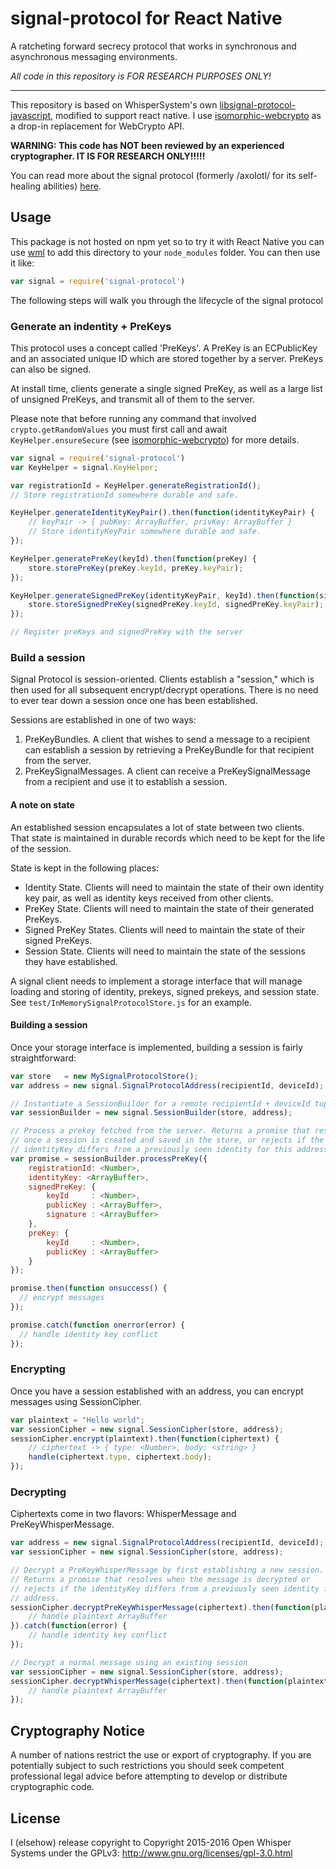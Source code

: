 # signal-protocol for React Native

A ratcheting forward secrecy protocol that works in synchronous and
asynchronous messaging environments.


*All code in this repository is FOR RESEARCH PURPOSES ONLY!*

---

This repository is based on WhisperSystem's own [libsignal-protocol-javascript](https://github.com/signalapp/libsignal-protocol-javascript), modified to support react native. I use [isomorphic-webcrypto](https://github.com/kevlened/isomorphic-webcrypto) as a drop-in replacement for WebCrypto API.

**WARNING: This code has NOT been reviewed by an experienced cryptographer. IT IS FOR RESEARCH ONLY!!!!!**

You can read more about the signal protocol 
(formerly /axolotl/ for its self-healing abilities)
[here](https://whispersystems.org/blog/advanced-ratcheting/).

## Usage

This package is not hosted on npm yet so to try it with React Native you can use [wml](https://github.com/wix/wml) to add this directory to your `node_modules` folder. You can then use it like:

```js
var signal = require('signal-protocol')
```

The following steps will walk you through the lifecycle of the signal protocol

### Generate an indentity + PreKeys

This protocol uses a concept called 'PreKeys'. A PreKey is an ECPublicKey and
an associated unique ID which are stored together by a server. PreKeys can also
be signed.

At install time, clients generate a single signed PreKey, as well as a large
list of unsigned PreKeys, and transmit all of them to the server.

Please note that before running any command that involved `crypto.getRandomValues` you must first call and await `KeyHelper.ensureSecure` (see [isomorphic-webcrypto](https://github.com/kevlened/isomorphic-webcrypto)) for more details.

```js
var signal = require('signal-protocol')
var KeyHelper = signal.KeyHelper;

var registrationId = KeyHelper.generateRegistrationId();
// Store registrationId somewhere durable and safe.

KeyHelper.generateIdentityKeyPair().then(function(identityKeyPair) {
    // keyPair -> { pubKey: ArrayBuffer, privKey: ArrayBuffer }
    // Store identityKeyPair somewhere durable and safe.
});

KeyHelper.generatePreKey(keyId).then(function(preKey) {
    store.storePreKey(preKey.keyId, preKey.keyPair);
});

KeyHelper.generateSignedPreKey(identityKeyPair, keyId).then(function(signedPreKey) {
    store.storeSignedPreKey(signedPreKey.keyId, signedPreKey.keyPair);
});

// Register preKeys and signedPreKey with the server
```

### Build a session

Signal Protocol is session-oriented. Clients establish a "session," which is
then used for all subsequent encrypt/decrypt operations. There is no need to
ever tear down a session once one has been established.

Sessions are established in one of two ways:

1. PreKeyBundles. A client that wishes to send a message to a recipient can
   establish a session by retrieving a PreKeyBundle for that recipient from the
   server.
1. PreKeySignalMessages. A client can receive a PreKeySignalMessage from a
   recipient and use it to establish a session.

#### A note on state

An established session encapsulates a lot of state between two clients. That
state is maintained in durable records which need to be kept for the life of
the session.

State is kept in the following places:

* Identity State. Clients will need to maintain the state of their own identity
  key pair, as well as identity keys received from other clients.
* PreKey State. Clients will need to maintain the state of their generated
  PreKeys.
* Signed PreKey States. Clients will need to maintain the state of their signed
  PreKeys.
* Session State. Clients will need to maintain the state of the sessions they
  have established.

A signal client needs to implement a storage interface that will manage
loading and storing of identity, prekeys, signed prekeys, and session state.
See `test/InMemorySignalProtocolStore.js` for an example.

#### Building a session

Once your storage interface is implemented, building a session is fairly straightforward:

```js
var store   = new MySignalProtocolStore();
var address = new signal.SignalProtocolAddress(recipientId, deviceId);

// Instantiate a SessionBuilder for a remote recipientId + deviceId tuple.
var sessionBuilder = new signal.SessionBuilder(store, address);

// Process a prekey fetched from the server. Returns a promise that resolves
// once a session is created and saved in the store, or rejects if the
// identityKey differs from a previously seen identity for this address.
var promise = sessionBuilder.processPreKey({
    registrationId: <Number>,
    identityKey: <ArrayBuffer>,
    signedPreKey: {
        keyId     : <Number>,
        publicKey : <ArrayBuffer>,
        signature : <ArrayBuffer>
    },
    preKey: {
        keyId     : <Number>,
        publicKey : <ArrayBuffer>
    }
});

promise.then(function onsuccess() {
  // encrypt messages
});

promise.catch(function onerror(error) {
  // handle identity key conflict
});
```


### Encrypting

Once you have a session established with an address, you can encrypt messages
using SessionCipher.

```js
var plaintext = "Hello world";
var sessionCipher = new signal.SessionCipher(store, address);
sessionCipher.encrypt(plaintext).then(function(ciphertext) {
    // ciphertext -> { type: <Number>, body: <string> }
    handle(ciphertext.type, ciphertext.body);
});
```

### Decrypting

Ciphertexts come in two flavors: WhisperMessage and PreKeyWhisperMessage.

```js
var address = new signal.SignalProtocolAddress(recipientId, deviceId);
var sessionCipher = new signal.SessionCipher(store, address);

// Decrypt a PreKeyWhisperMessage by first establishing a new session.
// Returns a promise that resolves when the message is decrypted or
// rejects if the identityKey differs from a previously seen identity for this
// address.
sessionCipher.decryptPreKeyWhisperMessage(ciphertext).then(function(plaintext) {
    // handle plaintext ArrayBuffer
}).catch(function(error) {
    // handle identity key conflict
});

// Decrypt a normal message using an existing session
var sessionCipher = new signal.SessionCipher(store, address);
sessionCipher.decryptWhisperMessage(ciphertext).then(function(plaintext) {
    // handle plaintext ArrayBuffer
});
```

## Cryptography Notice

 A number of nations restrict the use or export of cryptography. If you are potentially subject to such restrictions you should seek competent professional legal advice before attempting to develop or distribute cryptographic code.

## License

I (elsehow) release copyright to
Copyright 2015-2016 Open Whisper Systems 
under the GPLv3: http://www.gnu.org/licenses/gpl-3.0.html
